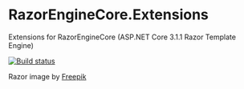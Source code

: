 # RazorEngineCore.Extensions
Extensions for RazorEngineCore (ASP.NET Core 3.1.1 Razor Template Engine)

[![Build status](https://dev.azure.com/wdcossey/GitHub/_apis/build/status/RazorEngineCore-Extensions-CI?branchName=master)](https://dev.azure.com/wdcossey/GitHub/_build/latest?definitionId=1)

Razor image by [Freepik](http://www.freepik.com)